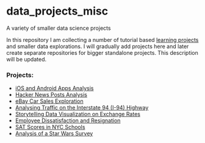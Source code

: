 # data_projects_misc
A variety of smaller data science projects

In this repository I am collecting a number of tutorial based [learning projects](https://www.dataquest.io/) and smaller data explorations. I will gradually add projects here and later create separate repositories for bigger standalone projects. This description will be updated.

### Projects:

- [iOS and Android Apps Analysis](projects/guided_project1_ios_android_apps/README.md)
- [Hacker News Posts Analysis](projects/guided_project2_hacker_news_posts/README.md)
- [eBay Car Sales Exploration](https://github.com/timmueller0/data_projects_misc/blob/main/projects/guided_project3_ebay_car_sales/README.md)
- [Analysing Traffic on the Interstate 94 (I-94) Highway](https://github.com/timmueller0/data_projects_misc/blob/main/projects/guided_project4_i-94_traffic_volume/README.md)
- [Storytelling Data Visualization on Exchange Rates](https://github.com/timmueller0/data_projects_misc/blob/main/projects/guided_project5_exchange_rates_and_qe/README.md)
- [Employee Dissatisfaction and Resignation](https://github.com/timmueller0/data_projects_misc/blob/main/projects/guided_project6_employee_dissatisfaction/README.md)
- [SAT Scores in NYC Schools](https://github.com/timmueller0/data_projects_misc/blob/main/projects/guided_project7_nyc_schools/README.md)
- [Analysis of a Star Wars Survey](https://github.com/timmueller0/data_projects_misc/blob/main/projects/guided_project8_star_wars_survey/README.md)
